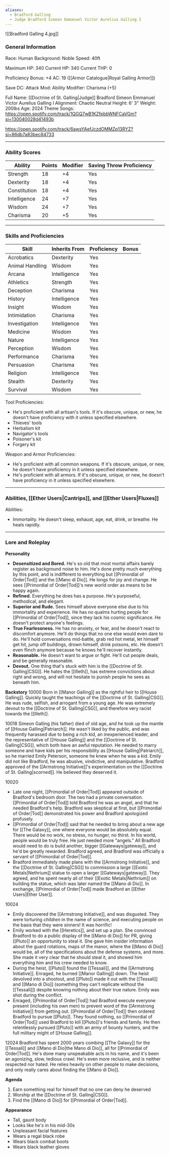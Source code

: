 ```yaml
---
aliases:
  - Bradford Galling
  - Judge Bradford Simeon Emmanuel Victor Aurelius Galling I
---
```

![[Bradford Galling 4.jpg]]

### General Information
Race: Human
Background: Noble
Speed: 40ft

Maximum HP: 340
Current HP: 340
Current THP: 0

Proficiency Bonus: +4
AC: 19 ([[Armor Catalogue|Royal Galling Armor]])

Save DC:
Attack Mod:
Ability Modifier: Charisma (+5)

Full Name: [[Doctrine of St. Galling|Judge]] Bradford Simeon Emmanuel Victor Aurelius Galling I
Alignment: Chaotic Neutral
Height: 6' 3"
Weight: 200lbs
Age: 2024
Theme Songs:
https://open.spotify.com/track/1QGQ7wB1KZfpbbWNFCaVGm?si=130040028d41493b

https://open.spotify.com/track/6awsYAefJczdOMMZp13RYZ?si=86db7a83bec84733



---
### Ability Scores
| Ability      | Points | Modifier | Saving Throw Proficiency |
| ------------ | ------ | -------- | ------------------------ |
| Strength     | 18     | +4       | Yes                      |
| Dexterity    | 18     | +4       | Yes                      |
| Constitution | 18     | +4       | Yes                      |
| Intelligence | 24     | +7       | Yes                      |
| Wisdom       | 24     | +7       | Yes                      |
| Charisma     | 20     | +5       | Yes                      |



---
### Skills and Proficiencies
| Skill           | Inherits From | Proficiency | Bonus |
| --------------- | ------------- | ----------- | ----- |
| Acrobatics      | Dexterity     | Yes         |       |
| Animal Handling | Wisdom        | Yes         |       |
| Arcana          | Intelligence  | Yes         |       |
| Athletics       | Strength      | Yes         |       |
| Deception       | Charisma      | Yes         |       |
| History         | Intelligence  | Yes         |       |
| Insight         | Wisdom        | Yes         |       |
| Intimidation    | Charisma      | Yes         |       |
| Investigation   | Intelligence  | Yes         |       |
| Medicine        | Wisdom        | Yes         |       |
| Nature          | Intelligence  | Yes         |       |
| Perception      | Wisdom        | Yes         |       |
| Performance     | Charisma      | Yes         |       |
| Persuasion      | Charisma      | Yes         |       |
| Religion        | Intelligence  | Yes         |       |
| Stealth         | Dexterity     | Yes         |       |
| Survival        | Wisdom        | Yes         |       |
Tool Proficiencies:
- He's proficient with all artisan's tools. If it's obscure, unique, or new, he doesn't have proficiency with it unless specified elsewhere. 
- Thieves' tools
- Herbalism kit
- Navigator's tools
- Poisoner's kit
- Forgery kit

Weapon and Armor Proficiencies:
- He's proficient with all common weapons. If it's obscure, unique, or new, he doesn't have proficiency in it unless specified elsewhere. 
- He's proficient with all armors. If it's obscure, unique, or new, he doesn't have proficiency in it unless specified elsewhere.



---
### Abilities, [[Ether Users|Cantrips]], and [[Ether Users|Fluxes]]
Abilities:
- Immortality. He doesn't sleep, exhaust, age, eat, drink, or breathe. He heals rapidly. 



---
### Lore and Roleplay
**Personality**
- **Desensitized and Bored.** He's so old that most mortal affairs barely register as background noise to him. He's done pretty much everything by this point, and is indifferent to everything but [[Primordial of Order|Tod]] and the [[Mano di Dio]]. He longs for joy and change. He sees [[Primordial of Order|Tod]]'s new world order as means to be happy again. 
- **Refined.** Everything he does has a purpose. He's purposeful, methodical, and elegant.
- **Superior and Rude.** Sees himself above everyone else due to his immortality and experience. He has no qualms hurting people for [[Primordial of Order|Tod]], since they lack his cosmic significance. He doesn't protect anyone's feelings.
- **True Fearlessness.** He has no anxiety, or fear, and he doesn't react to discomfort anymore. He'll do things that no one else would even dare to do. He'll hold conversations mid-battle, grab red hot metal, let himself get hit, jump off buildings, drown himself, drink poisons, etc. He doesn't even flinch anymore because he knows he'll recover instantly.
- **Reasonable.** He doesn't want to argue or fight. He'll cut people deals, and be generally reasonable. 
- **Devout.** One thing that's stuck with him is the [[Doctrine of St. Galling|CSG]]. He hates the [[Illeth]], has extreme convictions about right and wrong, and will not hesitate to punish people he sees as beneath him. 

**Backstory**
10000
	Born in [[Manor Galling]] as the rightful heir to [[House Galling]]. Quickly taught the teachings of the [[Doctrine of St. Galling|CSG]]. He was rude, selfish, and arrogant from a young age. He was extremely devout to the [[Doctrine of St. Galling|CSG]], and therefore very racist towards the [[Illeth]]. 

10018
	Simeon Galling (his father) died of old age, and he took up the mantle of [[House Galling|Patriarch]]. He wasn't liked by the public, and was frequently harassed due to being a rich kid, an inexperienced leader, and the representative of [[House Galling]] and the [[Doctrine of St. Galling|CSG]], which both have an awful reputation. 
	He needed to marry someone and have kids per his responsibility as [[House Galling|Patriarch]], so he married Emily Peterson, someone he knew when he was a kid. Emily did not like Bradford, he was abusive, vindictive, and manipulative. 
	Bradford approved of the [[Armstrong Initiative]]'s experimentation on the [[Doctrine of St. Galling|scorned]]. He believed they deserved it.

10020
- Late one night, [[Primordial of Order|Tod]] appeared outside of Bradford's bedroom door. The two had a private conversation. [[Primordial of Order|Tod]] told Bradford he was an angel, and that he needed Bradford's help. Bradford was skeptical at first, but [[Primordial of Order|Tod]] demonstrated his power and Bradford apologized profusely. 
- [[Primordial of Order|Tod]] said that he needed to bring about a new age for [[The Galaxy]], one where everyone would be absolutely equal. There would be no work, no stress, no hunger, no thirst. In his world, people would be truly free. He just needed more "angels." All Bradford would need to do is build another, bigger [[Gateways|gateway]], and he'd be greatly rewarded. Bradford agreed, and Bradford was officially a servant of [[Primordial of Order|Tod]]. 
- Bradford immediately made plans with the [[Armstrong Initiative]], and the [[Doctrine of St. Galling|CSG]] to commission a large [[Exotic Metals|Nethrium]] statue to open a larger [[Gateways|gateway]]. They agreed, and he spent nearly all of their [[Exotic Metals|Nethrium]] on building the statue, which was later named the [[Mano di Dio]]. In exchange, [[Primordial of Order|Tod]] made Bradford an [[Ether Users|Ether User]]. 

10024
- Emily discovered the [[Armstrong Initiative]], and was disgusted. They were torturing *children* in the name of science, and executing people on the basis that they were sinners! It was horrific!
- Emily worked with the [[Heretics]], and set up a plan. She convinced Bradford to do a public display of the [[Mano di Dio]] for PR, giving [[Pluto]] an opportunity to steal it. She gave him insider information about the guard rotations, maps of the manor, where the [[Mano di Dio]] would be, all of the specifications about the defense systems, and more. She made it very clear that he should steal it, and showed him everything him and his crew needed to know.
- During the heist, [[Pluto]] found the [[Tessali]], and the [[Armstrong Initiative]].  Enraged, he burned [[Manor Galling]] down. The heist devolved into a shootout, and [[Pluto]] made it out with the [[Tessali]] and [[Mano di Dio]] (something they can't replicate without the [[Tessali]]) despite knowing nothing about their true nature. Emily was shot during the conflict.
- Enraged, [[Primordial of Order|Tod]] had Bradford execute everyone present (including his own men) to prevent word of the [[Armstrong Initiative]] from getting out. [[Primordial of Order|Tod]] then ordered Bradford to pursue [[Pluto]]. They found nothing, so [[Primordial of Order|Tod]] used Bradford to kill [[Pluto]]'s friends and family. He then relentlessly pursued [[Pluto]] with an army of bounty hunters, and the full military might of [[House Galling]]. 

12024
	Bradford has spent 2000 years combing [[The Galaxy]] for the [[Tessali]] and [[Mano di Dio|the Mano di Dio]], all for [[Primordial of Order|Tod]]. He's done many unspeakable acts in his name, and it's been an agonizing, slow, tedious crawl. He's even more reclusive, and is neither respected nor hated. He relies heavily on other people to make decisions, and only really cares about finding the [[Mano di Dio]]. 

**Agenda**
1. Earn something real for himself that no one can deny he deserved
2. Worship at the [[Doctrine of St. Galling|CSG]]. 
3. Find the [[Mano di Dio]] for [[Primordial of Order|Tod]].

**Appearance**
- Tall, gaunt body
- Looks like he's in his mid-30s
- Unpleasant facial features
- Wears a regal black robe
- Wears black combat boots
- Wears black leather gloves